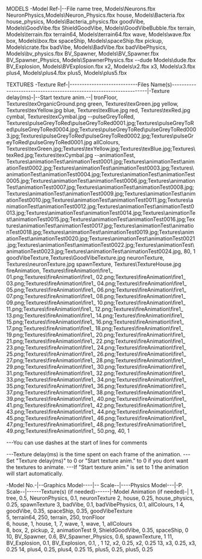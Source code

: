 ﻿MODELS
-Model Ref-|--File name
tree,		Models\Neurons.fbx
NeuronPhysics,Models\Neuron_Physics.fbx
house,		Models\Bacteria.fbx
house_physics, Models\Bacteria_physics.fbx
goodVibe,	Models\GoodVibe.fbx
ShieldGoodVibe, Models\GoodVibeBubble.fbx
terrain,	Models\terrain.fbx
terrain64,	Models\terrain64.fbx
wave,		Models\wave.fbx
box,		Models\box.fbx
spaceShip,  Models\spaceShip.fbx
pickup,		Models\crate.fbx
badVibe, Models\BadVibe.fbx
badVibePhysics, Models\bv_physics.fbx
BV_Spawner, Models\BV_Spawner.fbx
BV_Spawner_Physics, Models\SpawnerPhysics.fbx
--dude        Models\dude.fbx
BV_Explosion, Models\BVExplosion.fbx
x2,			Models\x2.fbx
x3,			Models\x3.fbx
plus4,		Models\plus4.fbx
plus5,		Models\plus5.fbx


TEXTURES
-Texture Ref-|----------------------------Files Name(s)--------------------------------------------------------------------|-Texture delay(ms)-|--Start texture anim.--|
tronFloor,		Textures\texOrganicGround.png
green,			Textures\texGreen.jpg
yellow,			Textures\texYellow.jpg
blue,			Textures\texBlue.jpg
red,			Textures\texRed.jpg
cymbal,			Textures\texCymbal.jpg
--pulseGreyToRed,	Textures\pulseGreyToRed\pulseGreyToRed0001.jpg;Textures\pulseGreyToRed\pulseGreyToRed0004.jpg;Textures\pulseGreyToRed\pulseGreyToRed0003.jpg;Textures\pulseGreyToRed\pulseGreyToRed0002.jpg;Textures\pulseGreyToRed\pulseGreyToRed0001.jpg
allColours,		Textures\texGreen.jpg;Textures\texYellow.jpg;Textures\texBlue.jpg;Textures\texRed.jpg;Textures\texCymbal.jpg
--animationTest,	Textures\animationTest\animationTest0001.jpg;Textures\animationTest\animationTest0002.jpg;Textures\animationTest\animationTest0003.jpg;Textures\animationTest\animationTest0004.jpg;Textures\animationTest\animationTest0005.jpg;Textures\animationTest\animationTest0006.jpg;Textures\animationTest\animationTest0007.jpg;Textures\animationTest\animationTest0008.jpg;Textures\animationTest\animationTest0009.jpg;Textures\animationTest\animationTest0010.jpg;Textures\animationTest\animationTest0011.jpg;Textures\animationTest\animationTest0012.jpg;Textures\animationTest\animationTest0013.jpg;Textures\animationTest\animationTest0014.jpg;Textures\animationTest\animationTest0015.jpg;Textures\animationTest\animationTest0016.jpg;Textures\animationTest\animationTest0017.jpg;Textures\animationTest\animationTest0018.jpg;Textures\animationTest\animationTest0019.jpg;Textures\animationTest\animationTest0020.jpg;Textures\animationTest\animationTest0021.jpg;Textures\animationTest\animationTest0022.jpg;Textures\animationTest\animationTest0023.jpg;Textures\animationTest\animationTest0024.jpg, 80, 1
goodVibeTexture,Textures\GoodVibeTexture.jpg
neuronTexture,	Textures\neuronTexture.jpg
spawnTexture,	Textures\TextureHouse.jpg
fireAnimation,	Textures\fireAnimation\fire1_ 01.png;Textures\fireAnimation\fire1_ 02.png;Textures\fireAnimation\fire1_ 03.png;Textures\fireAnimation\fire1_ 04.png;Textures\fireAnimation\fire1_ 05.png;Textures\fireAnimation\fire1_ 06.png;Textures\fireAnimation\fire1_ 07.png;Textures\fireAnimation\fire1_ 08.png;Textures\fireAnimation\fire1_ 09.png;Textures\fireAnimation\fire1_ 10.png;Textures\fireAnimation\fire1_ 11.png;Textures\fireAnimation\fire1_ 12.png;Textures\fireAnimation\fire1_ 13.png;Textures\fireAnimation\fire1_ 14.png;Textures\fireAnimation\fire1_ 15.png;Textures\fireAnimation\fire1_ 16.png;Textures\fireAnimation\fire1_ 17.png;Textures\fireAnimation\fire1_ 18.png;Textures\fireAnimation\fire1_ 19.png;Textures\fireAnimation\fire1_ 20.png;Textures\fireAnimation\fire1_ 21.png;Textures\fireAnimation\fire1_ 22.png;Textures\fireAnimation\fire1_ 23.png;Textures\fireAnimation\fire1_ 24.png;Textures\fireAnimation\fire1_ 25.png;Textures\fireAnimation\fire1_ 26.png;Textures\fireAnimation\fire1_ 27.png;Textures\fireAnimation\fire1_ 28.png;Textures\fireAnimation\fire1_ 29.png;Textures\fireAnimation\fire1_ 30.png;Textures\fireAnimation\fire1_ 31.png;Textures\fireAnimation\fire1_ 32.png;Textures\fireAnimation\fire1_ 33.png;Textures\fireAnimation\fire1_ 34.png;Textures\fireAnimation\fire1_ 35.png;Textures\fireAnimation\fire1_ 36.png;Textures\fireAnimation\fire1_ 37.png;Textures\fireAnimation\fire1_ 38.png;Textures\fireAnimation\fire1_ 39.png;Textures\fireAnimation\fire1_ 40.png;Textures\fireAnimation\fire1_ 41.png;Textures\fireAnimation\fire1_ 42.png;Textures\fireAnimation\fire1_ 43.png;Textures\fireAnimation\fire1_ 44.png;Textures\fireAnimation\fire1_ 45.png;Textures\fireAnimation\fire1_ 46.png;Textures\fireAnimation\fire1_ 47.png;Textures\fireAnimation\fire1_ 48.png;Textures\fireAnimation\fire1_ 49.png;Textures\fireAnimation\fire1_ 50.png, 40, 1

---You can use dashes at the start of lines for comments

---Texture delay(ms) is the time spent on each frame of the animation.
---Set "Texture delay(ms)" to 0 or "Start texture anim." to 0 if you dont want the textures to animate.
---If "Start texture anim." is set to 1 the animation will start automatically.

-Model No.-|--Graphics Model----|-- Scale--|----Physics Model---|-P. Scale--|------Texture(s) (if needed)------|-Model Animation (if needed)-|
1,			tree,					0.5,		NeuronPhysics,			0.1,			neuronTexture
2,			house,					0.25,		house_physics,			0.25,			spawnTexture
3,			badVibe,			    0.1,		badVibePhysics,			    0.1,			allColours,								1
4,			goodVibe,				0.35,		spaceShip,				0.35,			goodVibeTexture					
5,			terrain64,			    250,		terrain,			    250,			tronFloor													
6,			house,					1,			house,					1,
7,			wave,					1,			wave,					1,				allColours												
8,			box,					2,			pickup,					2,				animationTest
9,          ShieldGoodVibe,         0.35,		spaceShip,              0
10,         BV_Spawner,             0.6,		BV_Spawner_Physics,     0.6,            spawnTexture,                           1
11,         BV_Explosion,           0.1,		BV_Explosion,           0.1,                          ,							1
12,			x2,						0.25,		x2,						0.25
13,			x3,						0.25,		x3,						0.25
14,			plus4,					0.25,		plus4,					0.25
15,			plus5,					0.25,		plus5,					0.25
